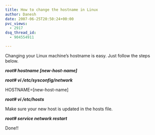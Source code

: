 ```yaml
---
title: How to change the hostname in Linux
author: Danesh
date: 2007-06-25T20:50:24+00:00
pvc_views:
  - 2917
dsq_thread_id:
  - 904554911

---
```

Changing your Linux machine&#8217;s hostname is easy. Just follow the steps below.

**_root# hostname [new-host-name]_**

**_root# vi /etc/sysconfig/network_**

HOSTNAME=[new-host-name]

**_root# vi /etc/hosts_**

Make sure your new host is updated in the hosts file.

**_root# service network restart_**

Done!!